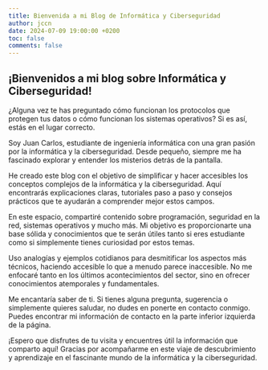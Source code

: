 ```yaml
---
title: Bienvenida a mi Blog de Informática y Ciberseguridad
author: jccn
date: 2024-07-09 19:00:00 +0200
toc: false
comments: false
---
```


## ¡Bienvenidos a mi blog sobre Informática y Ciberseguridad!
¿Alguna vez te has preguntado cómo funcionan los protocolos que protegen tus datos o cómo funcionan los sistemas operativos? Si es así, estás en el lugar correcto.

Soy Juan Carlos, estudiante de ingeniería informática con una gran pasión por la informática y la ciberseguridad. Desde pequeño, siempre me ha fascinado explorar y entender los misterios detrás de la pantalla.

He creado este blog con el objetivo de simplificar y hacer accesibles los conceptos complejos de la informática y la ciberseguridad. Aquí encontrarás explicaciones claras, tutoriales paso a paso y consejos prácticos que te ayudarán a comprender mejor estos campos.

En este espacio, compartiré contenido sobre programación, seguridad en la red, sistemas operativos y mucho más. Mi objetivo es proporcionarte una base sólida y conocimientos que te serán útiles tanto si eres estudiante como si simplemente tienes curiosidad por estos temas.

Uso analogías y ejemplos cotidianos para desmitificar los aspectos más técnicos, haciendo accesible lo que a menudo parece inaccesible. No me enfocaré tanto en los últimos acontecimientos del sector, sino en ofrecer conocimientos atemporales y fundamentales.

Me encantaría saber de ti. Si tienes alguna pregunta, sugerencia o simplemente quieres saludar, no dudes en ponerte en contacto conmigo. Puedes encontrar mi información de contacto en la parte inferior izquierda de la página.

¡Espero que disfrutes de tu visita y encuentres útil la información que comparto aquí! Gracias por acompañarme en este viaje de descubrimiento y aprendizaje en el fascinante mundo de la informática y la ciberseguridad.